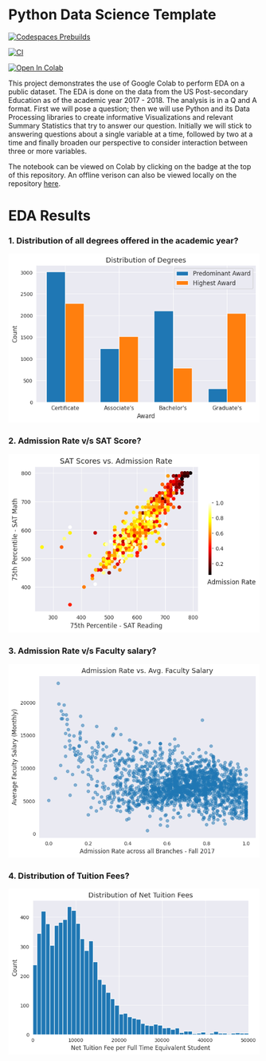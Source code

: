 # Python Data Science Template

[![Codespaces Prebuilds](https://github.com/nogibjj/python-data-science-template-v2/actions/workflows/codespaces/create_codespaces_prebuilds/badge.svg)](https://github.com/nogibjj/python-data-science-template-v2/actions/workflows/codespaces/create_codespaces_prebuilds) 

[![CI](https://github.com/nogibjj/python-data-science-template-v2/actions/workflows/main.yml/badge.svg)](https://github.com/nogibjj/python-data-science-template-v2/actions/workflows/main.yml)

[![Open In Colab](https://colab.research.google.com/assets/colab-badge.svg)](https://colab.research.google.com/drive/1PChvbeXpD8wQUsnXXy7ozLev1A2b5X0D#scrollTo=UP3Okq5Pxag7)

This project demonstrates the use of Google Colab to perform EDA on a public dataset. 
The EDA is done on the data from the US Post-secondary Education as of the academic year 2017 - 2018. The analysis is in a Q and A format. First we will pose a question; then we will use Python and its Data Processing libraries to create informative Visualizations and relevant Summary Statistics that try to answer our question. Initially we will stick to answering questions about a single variable at a time, followed by two at a time and finally broaden our perspective to consider interaction between three or more variables.

The notebook can be viewed on Colab by clicking on the badge at the top of this repository. An offline verison can also be viewed locally on the repository [here](src/EDA.ipynb).

# EDA Results

### 1. Distribution of all degrees offered in the academic year?

![Degree Distribution](images/degree%20distribution.png)

### 2. Admission Rate v/s SAT Score?

![Admission Rate](images/sat%20scores%20v%20admission%20rates.png)

### 3. Admission Rate v/s Faculty salary?

![Admission Rate v/s Faculty Salary](images/admission%20rate%20v%20faculty%20salary.png)

### 4. Distribution of Tuition Fees?

![Tuition Fees Distribution](images/dist%20of%20tuition%20fees.png)